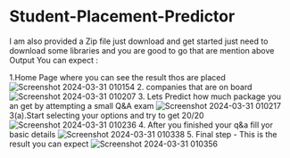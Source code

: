 # Student-Placement-Predictor

I am also provided a Zip file just download and get started
just need to download some libraries and you are good to go that are mention above 
Output  You can expect : 


1.Home Page where you can see the result thos are placed 
![Screenshot 2024-03-31 010154](https://github.com/prajwalpmaske/Student-Placement-Predictor/assets/114854119/f9b13ad1-24e0-4207-86c7-484d7aef22b9)
2. companies that are on board
![Screenshot 2024-03-31 010207](https://github.com/prajwalpmaske/Student-Placement-Predictor/assets/114854119/3ac7ff67-c30b-4adb-8e8d-07922f119230)
3. Lets Predict how much package you an get by attempting a small Q&A exam 
![Screenshot 2024-03-31 010217](https://github.com/prajwalpmaske/Student-Placement-Predictor/assets/114854119/cd0fbc49-f326-417f-a22c-9ee51108404a)
3(a).Start selecting your options  and try to get 20/20
![Screenshot 2024-03-31 010236](https://github.com/prajwalpmaske/Student-Placement-Predictor/assets/114854119/06c3bfaa-1073-4595-b769-fceb58c60f1b)
4. After you finished your q&a fill yor basic details 
![Screenshot 2024-03-31 010338](https://github.com/prajwalpmaske/Student-Placement-Predictor/assets/114854119/8b110d33-c7c8-4859-95bf-b685f2bfb88a)
5. Final step - This is the result you can expect 
![Screenshot 2024-03-31 010356](https://github.com/prajwalpmaske/Student-Placement-Predictor/assets/114854119/89245931-5b13-4065-9c71-9a10e746f789)

